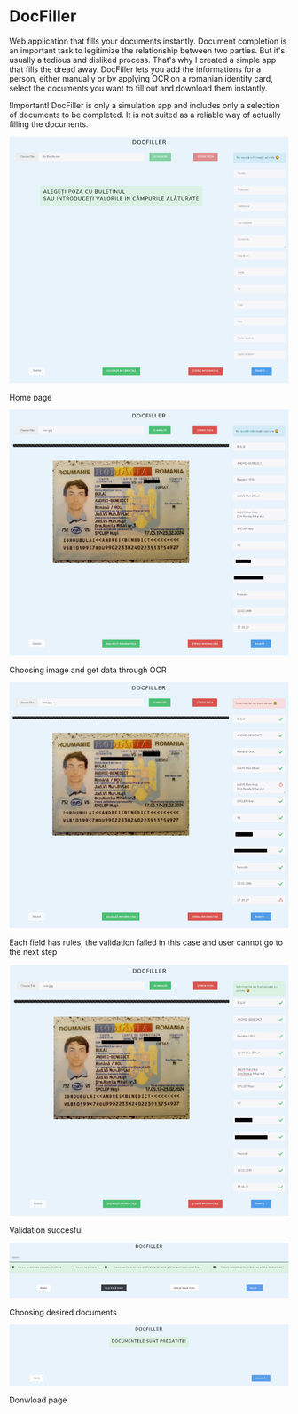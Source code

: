 # DocFiller
Web application that fills your documents instantly. 
Document completion is an important task to legitimize the relationship between two parties. But it's usually a tedious and disliked process. That's why I created a simple app that fills the dread away.
DocFiller lets you add the informations for a person, either manually or by applying OCR on a romanian identity card, select the documents you want to fill out and download them instantly.

!Important! DocFiller is only a simulation app and includes only a selection of documents to be completed. It is not suited as a reliable way of actually filling the documents.

![](./images/p1.png)

Home page

![](./images/p2.png)

Choosing image and get data through OCR

![](./images/p3.png)

Each field has rules, the validation failed in this case and user cannot go to the next step

![](./images/p4.png)

Validation succesful

![](./images/p5.png)

Choosing desired documents

![](./images/p6.png)

Donwload page
